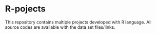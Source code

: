 # R-pojects
This repository contains multiple projects developed with R language. All source codes are available with the data set files/links.
